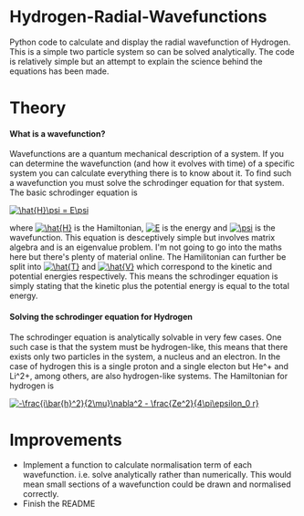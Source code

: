 # Hydrogen-Radial-Wavefunctions
Python code to calculate and display the radial wavefunction of Hydrogen. This is a simple two particle system so can be solved analytically. The code is relatively simple but an attempt to explain the science behind the equations has been made.

# Theory
#### What is a wavefunction?
Wavefunctions are a quantum mechanical description of a system. If you can determine the wavefunction (and how it evolves with time) of a specific system you can calculate everything there is to know about it. To find such a wavefunction you must solve the schrodinger equation for that system. The basic schrodinger equation is

<a href="https://www.codecogs.com/eqnedit.php?latex=\hat{H}\psi&space;=&space;E\psi" target="_blank"><img src="https://latex.codecogs.com/gif.latex?\hat{H}\psi&space;=&space;E\psi" title="\hat{H}\psi = E\psi" /></a>

where <a href="https://www.codecogs.com/eqnedit.php?latex=\hat{H}" target="_blank"><img src="https://latex.codecogs.com/gif.latex?\hat{H}" title="\hat{H}" /></a> is the Hamiltonian, <a href="https://www.codecogs.com/eqnedit.php?latex=E" target="_blank"><img src="https://latex.codecogs.com/gif.latex?E" title="E" /></a> is the energy and <a href="https://www.codecogs.com/eqnedit.php?latex=\psi" target="_blank"><img src="https://latex.codecogs.com/gif.latex?\psi" title="\psi" /></a> is the wavefunction. This equation is desceptively simple but involves matrix algebra and is an eigenvalue problem. I'm not going to go into the maths here but there's plenty of material online. The Hamilitonian can further be split into <a href="https://www.codecogs.com/eqnedit.php?latex=\hat{T}" target="_blank"><img src="https://latex.codecogs.com/gif.latex?\hat{T}" title="\hat{T}" /></a> and <a href="https://www.codecogs.com/eqnedit.php?latex=\hat{T}" target="_blank"><img src="https://latex.codecogs.com/gif.latex?\hat{T}" title="\hat{V}" /></a> which correspond to the kinetic and potential energies respectively. This means the schrodinger equation is simply stating that the kinetic plus the potential energy is equal to the total energy.

#### Solving the schrodinger equation for Hydrogen
The schrodinger equation is analytically solvable in very few cases. One such case is that the system must be hydrogen-like, this means that there exists only two particles in the system, a nucleus and an electron. In the case of hydrogen this is a single proton and a single electon but He^+ and Li^2+, among others, are also hydrogen-like systems. The Hamiltonian for hydrogen is

<a href="https://www.codecogs.com/eqnedit.php?latex=-\frac{i\bar{h}^2}{2\mu}\nabla^2&space;-&space;\frac{Ze^2}{4\pi\epsilon_0&space;r}" target="_blank"><img src="https://latex.codecogs.com/gif.latex?-\frac{i\bar{h}^2}{2\mu}\nabla^2&space;-&space;\frac{Ze^2}{4\pi\epsilon_0&space;r}" title="-\frac{i\bar{h}^2}{2\mu}\nabla^2 - \frac{Ze^2}{4\pi\epsilon_0 r}" /></a>

# Improvements
- Implement a function to calculate normalisation term of each wavefunction. i.e. solve analytically rather than numerically. This would mean small sections of a wavefunction could be drawn and normalised correctly.
- Finish the README
